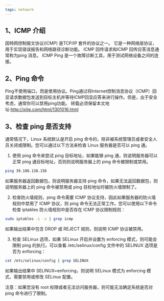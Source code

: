 ```yaml
---
tags: network
---
```


## 1、ICMP 介绍
因特网控制报文协议(ICMP) 是TCP/IP 套件的协议之一。 它是一种网络层协议，用于实现错误报告和网络路径诊断功能。 ICMP 回传请求和ICMP 回传应答消息通常称为ping 消息。 ICMP Ping 是一个故障诊断工具，用于测试网络设备之间的连接。

## 2、Ping 命令
Ping不使用端口，而是使用协议。Ping通过将Internet控制消息协议（ICMP）回显请求数据包发送到目标主机并等待ICMP回显应答来进行操作。但是，出于安全考虑，通常你可以禁用ping功能。 转载必须保留本文地址:http://xiiie.com/html/1301016.html

## 3、检查 ping 是否支持
通常情况下，Linux 系统默认是开启 ping 命令的，除非被系统管理员或者安全人员关闭或限制。您可以通过以下方法来检查 Linux 服务器是否可以 ping 通。

1. 使用 ping 命令来尝试 ping 目标地址，如果能够 ping 通，则说明服务器可以正常 ping 通目标地址，否则则说明服务器上的 ping 命令被限制或禁用。

```bash
ping 39.108.138.156
```

如果服务器返回数据包，则说明服务器支持 ping 命令，如果无法返回数据包，则说明服务器上的 ping 命令被禁用或 ping 目标地址时被防火墙限制了。

2. 检查防火墙规则，ping 命令需要 ICMP 协议支持，因此如果服务器的防火墙规则中禁用了 ICMP 协议，则 ping 命令无法正常工作。您可以使用以下命令检查 iptables 防火墙规则中是否存在 ICMP 协议限制规则：

```bash
sudo iptables -L -v | grep icmp
```

如果输出结果中包含 DROP 或 REJECT 规则，则说明 ICMP 协议被禁用。

3. 检查 SELinux 选项，如果 SELinux 开启并设置为 enforcing 模式，则可能会限制 ping 的执行。可以查看 /etc/selinux/config 文件中的 SELINUX 选项是否为 enforcing：

```bash
cat /etc/selinux/config | grep SELINUX
```

如果输出结果中 SELINUX=enforcing，则说明 SELinux 模式为 enforcing 模式，需要禁用或修改 SELinux 配置。

注意：如果您没有 root 权限或者无法访问服务器，则可能无法确定系统是否对 ping 命令进行了限制。
